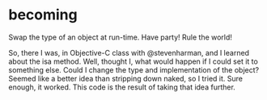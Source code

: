 becoming
========

Swap the type of an object at run-time. Have party! Rule the world!

So, there I was, in Objective-C class with @stevenharman, and I learned about the isa method. Well, thought I, what would happen if I could set it to something else. Could I change the type and implementation of the object? Seemed like a better idea than stripping down naked, so I tried it. Sure enough, it worked. This code is the result of taking that idea further.
